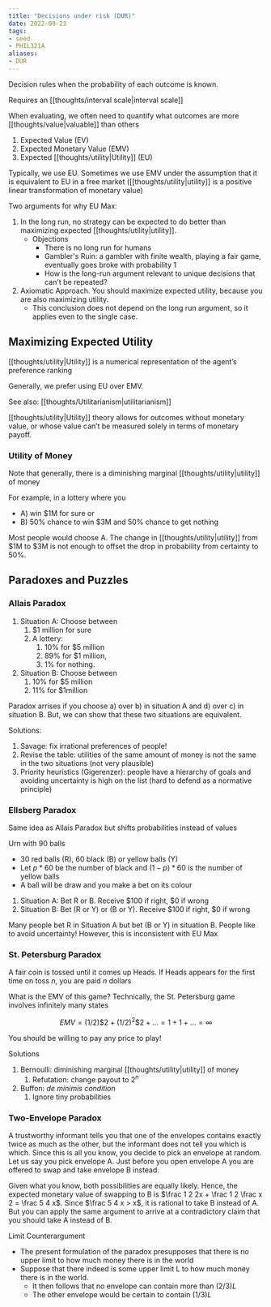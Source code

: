 ```yaml
---
title: "Decisions under risk (DUR)"
date: 2022-09-23
tags:
- seed
- PHIL321A
aliases:
- DUR
---
```


Decision rules when the probability of each outcome is known.

Requires an [[thoughts/interval scale|interval scale]]

When evaluating, we often need to quantify what outcomes are more [[thoughts/value|valuable]] than others
1. Expected Value (EV)
2. Expected Monetary Value (EMV)
3. Expected [[thoughts/utility|Utility]] (EU)

Typically, we use EU. Sometimes we use EMV under the assumption that it is equivalent to EU in a free market ([[thoughts/utility|utility]] is a positive linear transformation of monetary value)

Two arguments for why EU Max:
1. In the long run, no strategy can be expected to do better than maximizing expected [[thoughts/utility|utility]].
	- Objections
		- There is no long run for humans
		- Gambler's Ruin: a gambler with finite wealth, playing a fair game, eventually goes broke with probability 1
		- How is the long-run argument relevant to unique decisions that can't be repeated?
2. Axiomatic Approach. You should maximize expected utility, because you are also maximizing utility.
	- This conclusion does not depend on the long run argument, so it applies even to the single case.

## Maximizing Expected Utility
[[thoughts/utility|Utility]] is a numerical representation of the agent’s preference ranking

Generally, we prefer using EU over EMV.

See also: [[thoughts/Utilitarianism|utilitarianism]]

[[thoughts/utility|Utility]] theory allows for outcomes without monetary value, or whose value can’t be measured solely in terms of monetary payoff.

### Utility of Money
Note that generally, there is a diminishing marginal [[thoughts/utility|utility]] of money

For example, in a lottery where you 
- A) win $1M for sure or 
- B) 50% chance to win $3M and 50% chance to get nothing

Most people would choose A. The change in [[thoughts/utility|utility]] from \$1M to \$3M is not enough to offset the drop in probability from certainty to 50%.

## Paradoxes and Puzzles
### Allais Paradox
1. Situation A: Choose between
	1. $1 million for sure
	2. A lottery:
		1. 10% for $5  million
		2. 89% for $1 million,
		3. 1% for nothing.
2. Situation B: Choose between
	1. 10% for $5 million
	2. 11% for $1million

Paradox arrises if you choose a) over b) in situation A and d) over c) in situation B. But, we can show that these two situations are equivalent.

Solutions:
1. Savage: fix irrational preferences of people!
2. Revise the table: utilities of the same amount of money is not the same in the two situations (not very plausible)
3. Priority heuristics (Gigerenzer): people have a hierarchy of goals and avoiding uncertainty is high on the list (hard to defend as a normative principle)

### Ellsberg Paradox
Same idea as Allais Paradox but shifts probabilities instead of values

Urn with 90 balls
- 30 red balls (R), 60 black (B) or yellow balls (Y)
- Let $p * 60$ be the number of black and $(1-p)*60$ is the number of yellow balls
- A ball will be draw and you make a bet on its colour

1. Situation A: Bet R or B. Receive \$100 if right, \$0 if wrong
2. Situation B: Bet (R or Y) or (B or Y). Receive \$100 if right, \$0 if wrong

Many people bet R in Situation A but bet (B or Y) in situation B. People like to avoid uncertainty! However, this is inconsistent with EU Max

### St. Petersburg Paradox
A fair coin is tossed until it comes up Heads. If Heads appears for the first time on toss $n$, you are paid $n$ dollars

What is the EMV of this game? Technically, the St. Petersburg game involves infinitely many states

$$EMV = (1/2) \$2 + (1/2)^2 \$2 + \dots = 1 + 1 + \dots = \infty$$

You should be willing to pay any price to play!

Solutions
1. Bernoulli: diminishing marginal [[thoughts/utility|utility]] of money
	1. Refutation: change payout to $2^n$
2. Buffon: *de minimis condition*
	1. Ignore tiny probabilities

### Two-Envelope Paradox
A trustworthy informant tells you that one of the envelopes contains exactly twice as much as the other, but the informant does not tell you which is which. Since this is all you know, you decide to pick an envelope at random. Let us say you pick envelope A. Just before you open envelope A you are offered to swap and take envelope B instead.

Given what you know, both possibilities are equally likely. Hence, the expected monetary value of swapping to B is $\frac 1 2 2x + \frac 1 2 \frac x 2 = \frac 5 4 x$. Since $\frac 5 4 x > x$, it is rational to take B instead of A. But you can apply the same argument to arrive at a contradictory claim that you should take A instead of B.

Limit Counterargument
- The present formulation of the paradox presupposes that there is no upper limit to how much money there is in the world
- Suppose that there indeed is some upper limit L to how much money there is in the world.
	- It then follows that no envelope can contain more than $(2/3)L$
	- The other envelope would be certain to contain $(1/3)L$